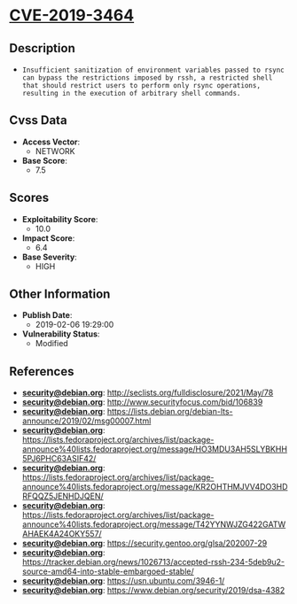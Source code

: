 
# [CVE-2019-3464](https://cve.mitre.org/cgi-bin/cvename.cgi?name=CVE-2019-3464)

## Description

- `Insufficient sanitization of environment variables passed to rsync can bypass the restrictions imposed by rssh, a restricted shell that should restrict users to perform only rsync operations, resulting in the execution of arbitrary shell commands.`

## Cvss Data

- **Access Vector**:
  - NETWORK
- **Base Score**:
  - 7.5

## Scores

- **Exploitability Score**:
  - 10.0
- **Impact Score**:
  - 6.4
- **Base Severity**:
  - HIGH

## Other Information

- **Publish Date**:
  - 2019-02-06 19:29:00
- **Vulnerability Status**:
  - Modified

## References

- **security@debian.org**: http://seclists.org/fulldisclosure/2021/May/78
- **security@debian.org**: http://www.securityfocus.com/bid/106839
- **security@debian.org**: https://lists.debian.org/debian-lts-announce/2019/02/msg00007.html
- **security@debian.org**: https://lists.fedoraproject.org/archives/list/package-announce%40lists.fedoraproject.org/message/HO3MDU3AH5SLYBKHH5PJ6PHC63ASIF42/
- **security@debian.org**: https://lists.fedoraproject.org/archives/list/package-announce%40lists.fedoraproject.org/message/KR2OHTHMJVV4DO3HDRFQQZ5JENHDJQEN/
- **security@debian.org**: https://lists.fedoraproject.org/archives/list/package-announce%40lists.fedoraproject.org/message/T42YYNWJZG422GATWAHAEK4A24OKY557/
- **security@debian.org**: https://security.gentoo.org/glsa/202007-29
- **security@debian.org**: https://tracker.debian.org/news/1026713/accepted-rssh-234-5deb9u2-source-amd64-into-stable-embargoed-stable/
- **security@debian.org**: https://usn.ubuntu.com/3946-1/
- **security@debian.org**: https://www.debian.org/security/2019/dsa-4382
